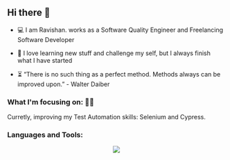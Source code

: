## Hi there 👋

<!--
**RavishanBx/RavishanBx** is a ✨ _special_ ✨ repository because its `README.md` (this file) appears on your GitHub profile.

Here are some ideas to get you started:

- 🔭 I’m currently working on ... 
- 🌱 I’m currently learning ...
- 👯 I’m looking to collaborate on ...
- 🤔 I’m looking for help with ...
- 💬 Ask me about ...
- 📫 How to reach me: ...
- 😄 Pronouns: ...
- ⚡ Fun fact: ...
-->

  -   💻   I am Ravishan. works as a Software Quality Engineer and Freelancing Software Developer
  -  📖   I love learning new stuff and challenge my self, but I always finish what I have started

  -  ⏳  “There is no such thing as a perfect method. Methods always can be improved upon.” - Walter Daiber
  
  ### What I'm focusing on: 👨‍💻
  
  Curretly, improving my Test Automation skills: Selenium and Cypress.<br />
  
  
  
  ### Languages and Tools:
  
  
  
  <p align="center">
  <a href="https://skillicons.dev">
    <img src="https://skillicons.dev/icons?i=js,html,css,java,php,laravel,vue,flutter,git,github,selenium,postman,python" />
  </a>
</p>

